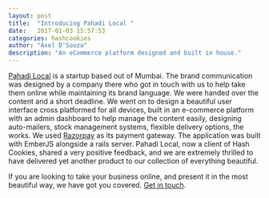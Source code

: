 ```yaml
---
layout: post
title:  "Introducing Pahadi Local "
date:   2017-01-03 15:57:53
categories: hashcookies
author: "Axel D'Souza"
description: "An eCommerce platform designed and built in house."
---
```


[Pahadi Local](http://pahadilocal.com) is a startup based out of Mumbai. The brand communication was designed by a company there who got in touch with us to help take them online while maintaining its brand language. We were handed over the content and a short deadline. We went on to design a beautiful user interface cross platformed for all devices, built in an e-commerce platform with an admin dashboard to help manage the content easily, designing auto-mailers, stock management systems, flexible delivery options, the works. We used [Razorpay](http://razorpay.com) as its payment gateway. The application was built with EmberJS alongside a rails server. Pahadi Local, now a client of Hash Cookies, shared a very positive feedback, and we are extremely thrilled to have delivered yet another product to our collection of everything beautiful.

If you are looking to take your business online, and present it in the most beautiful way, we have got you covered. [Get in touch](http://hashcooki.es/contact/).
